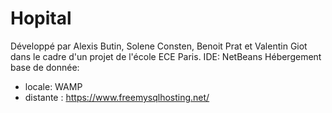 # Hopital
Développé par Alexis Butin, Solene Consten, Benoit Prat et Valentin Giot dans le cadre d'un projet de l'école ECE Paris.
IDE: NetBeans
Hébergement base de donnée:
  - locale: WAMP
  - distante : https://www.freemysqlhosting.net/

